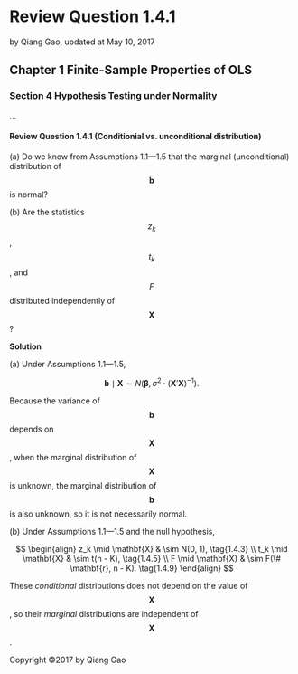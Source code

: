 # Review Question 1.4.1

by Qiang Gao, updated at May 10, 2017

## Chapter 1 Finite-Sample Properties of OLS

### Section 4 Hypothesis Testing under Normality

...

#### Review Question 1.4.1 \(Conditionial vs. unconditional distribution\)

\(a\) Do we know from Assumptions 1.1—1.5 that the marginal \(unconditional\) distribution of $$\mathbf{b}$$ is normal?

\(b\) Are the statistics $$z_k$$, $$t_k$$, and $$F$$ distributed independently of $$\mathbf{X}$$?

**Solution**

\(a\) Under Assumptions 1.1—1.5,

$$
\mathbf{b} \mid \mathbf{X} \sim
N( \boldsymbol{\beta}, \sigma^2 \cdot ( \mathbf{X}' \mathbf{X} )^{-1} ).
\tag{1.4.2}
$$

Because the variance of $$\mathbf{b}$$ depends on $$\mathbf{X}$$, when the marginal distribution of $$\mathbf{X}$$ is unknown, the marginal distribution of $$\mathbf{b}$$ is also unknown, so it is not necessarily normal.

\(b\) Under Assumptions 1.1—1.5 and the null hypothesis,

$$
\begin{align}
z_k \mid \mathbf{X} & \sim N(0, 1),
\tag{1.4.3}
\\
t_k \mid \mathbf{X} & \sim t(n - K),
\tag{1.4.5}
\\
F \mid \mathbf{X} & \sim F(\# \mathbf{r}, n - K).
\tag{1.4.9}
\end{align}
$$

These _conditional_ distributions does not depend on the value of $$\mathbf{X}$$, so their _marginal_ distributions are independent of $$\mathbf{X}$$.

Copyright ©2017 by Qiang Gao


